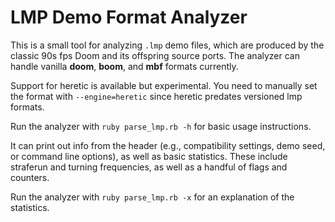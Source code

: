 # LMP Demo Format Analyzer

This is a small tool for analyzing `.lmp` demo files, which are produced by the classic 90s fps Doom and its offspring source ports. The analyzer can handle vanilla **doom**, **boom**, and **mbf** formats currently.

Support for heretic is available but experimental. You need to manually set the format with `--engine=heretic` since heretic predates versioned lmp formats.

Run the analyzer with `ruby parse_lmp.rb -h` for basic usage instructions.

It can print out info from the header (e.g., compatibility settings, demo seed, or command line options), as well as basic statistics. These include straferun and turning frequencies, as well as a handful of flags and counters.

Run the analyzer with `ruby parse_lmp.rb -x` for an explanation of the statistics.

